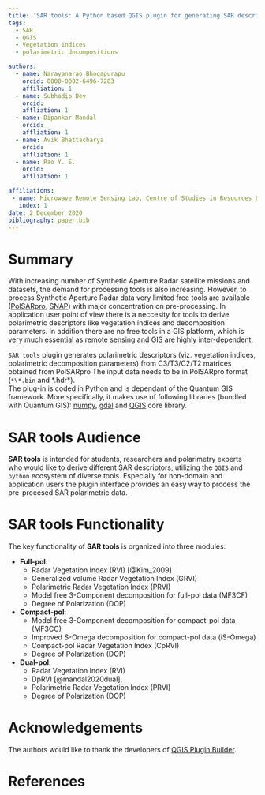 ```yaml
---
title: 'SAR tools: A Python based QGIS plugin for generating SAR descriptors'
tags:
  - SAR
  - QGIS
  - Vegetation indices
  - polarimetric decompositions

authors:
  - name: Narayanarao Bhogapurapu
    orcid: 0000-0002-6496-7283
    affiliation: 1
  - name: Subhadip Dey
  	orcid: 
  	affliation: 1
  - name: Dipankar Mandal
  	orcid:
  	affliation: 1
  - name: Avik Bhattacharya
  	orcid:
  	affliation: 1
  - name: Rao Y. S.
  	orcid:
  	affliation: 1

affiliations:
 - name: Microwave Remote Sensing Lab, Centre of Studies in Resources Engineering, Indian Institute of Technology Bombay, Mumbai-400076, India
   index: 1
date: 2 December 2020
bibliography: paper.bib
---
```


# Summary
With increasing number of Synthetic Aperture Radar satellite missions and datasets, the demand for processing tools is also increasing. However, to process Synthetic Aperture Radar data very limited free tools are available ([PolSARpro](https://earth.esa.int/web/polsarpro/home), [SNAP](https://step.esa.int/main/toolboxes/snap/)) with major concentration on pre-processing. In application user point of view there is a neccesity for tools to derive polarimetric descriptors like vegetation indices and decomposition parameters. In addition there are no free tools in a GIS platform, which is very much essential as remote sensing and GIS are highly inter-dependent.
  
```SAR tools``` plugin generates polarimetric descriptors (viz. vegetation indices, polarimetric decomposition parameters) from C3/T3/C2/T2 matrices obtained from PolSARpro The input data needs to be in PolSARpro format (```*\*.bin``` and \*.hdr*).	
The plug-in is coded in Python and is dependant of the Quantum GIS framework. More 	specifically, it makes use of following libraries (bundled with Quantum GIS): [numpy](https://numpy.org/), [gdal](https://gdal.org/) and [QGIS](https://qgis.org/en/site/index.html) core library.

# SAR tools Audience

**SAR tools** is intended for students, researchers and polarimetry experts who would like to derive different SAR descriptors, utilizing the ```QGIS``` and ```python``` ecosystem of diverse tools. Especially for non-domain and application users the plugin interface provides an easy way to process the pre-procesed SAR polarimetric data. 

# SAR tools Functionality

The key functionality of **SAR tools** is organized into three modules:
  - **Full-pol**: 
    - Radar Vegetation Index (RVI) [@Kim_2009]
    - Generalized volume Radar Vegetation Index (GRVI)
    - Polarimetric Radar Vegetation Index (PRVI) 
    - Model free 3-Component decomposition for full-pol data (MF3CF)
    - Degree of Polarization (DOP)
  - **Compact-pol**:
    - Model free 3-Component decomposition for compact-pol data (MF3CC) 
    - Improved S-Omega decomposition for compact-pol data (iS-Omega)
    - Compact-pol Radar Vegetation Index (CpRVI)
    - Degree of Polarization (DOP)
  - **Dual-pol**:
    - Radar Vegetation Index (RVI)
    - DpRVI [@mandal2020dual], 
    - Polarimetric Radar Vegetation Index (PRVI) 
    - Degree of Polarization (DOP)

# Acknowledgements
The authors would like to thank the developers of [QGIS Plugin Builder](https://github.com/g-sherman/Qgis-Plugin-Builder).
	
# References
